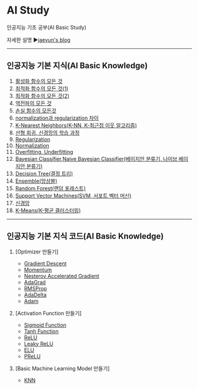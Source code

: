 # AI Study
인공지능 기초 공부(AI Basic Study)

자세한 설명
▶[jaeyun's blog](https://blog.naver.com/jaeyoon_95)

- - -
## 인공지능 기본 지식(AI Basic Knowledge)   

1. [활성화 함수의 모든 것](https://blog.naver.com/jaeyoon_95/222300238922)
2. [최적화 함수의 모든 것(1)](https://blog.naver.com/jaeyoon_95/222309856345)  
3. [최적화 함수의 모든 것(2)](https://blog.naver.com/jaeyoon_95/222310985691)  
4. [역전파의 모든 것](https://blog.naver.com/jaeyoon_95/222312189961)  
5. [손실 함수의 모든것](https://blog.naver.com/jaeyoon_95/222347177887)  
6. [normalization과 regularization 차이](https://blog.naver.com/jaeyoon_95/222349845121)  
7. [K-Nearest Neighbors(K-NN, K-최근접 이웃 알고리즘)](https://blog.naver.com/jaeyoon_95/222356512046)  
8. [선형 회귀, 신경망의 학습 과정](https://blog.naver.com/jaeyoon_95/222359283083)  
9. [Regularization](https://blog.naver.com/jaeyoon_95/222360183603)  
10. [Normalization](https://blog.naver.com/jaeyoon_95/222360436163)  
11. [Overfitting, Underfitting](https://blog.naver.com/jaeyoon_95/222360556462)  
12. [Bayesian Classifier,Naive Bayesian Classifier(베이지안 분류기, 나이브 베이지안 분류기)](https://blog.naver.com/jaeyoon_95/222364191378)  
13. [Decision Tree(결정 트리)](https://blog.naver.com/jaeyoon_95/222364521559)  
14. [Ensemble(앙상블)](https://blog.naver.com/jaeyoon_95/222365107000)  
15. [Random Forest(랜덤 포레스트)](https://blog.naver.com/jaeyoon_95/222366160220)  
16. [Support Vector Machines(SVM, 서포트 벡터 머신)](https://blog.naver.com/jaeyoon_95/222366389407)  
17. [신경망](https://blog.naver.com/jaeyoon_95/222367176215)  
18. [K-Means(K-평균 클러스터링)](https://blog.naver.com/jaeyoon_95/222367687991)  

- - -
## 인공지능 기본 지식 코드(AI Basic Knowledge)   

1. [Optimizer 만들기]
	- [Gradient Descent](https://github.com/jaeyun95/AI-Study/blob/master/basic_knowledge/optimizer/gd.py)
	- [Momentum](https://github.com/jaeyun95/AI-Study/blob/master/basic_knowledge/optimizer/motentum.py)
	- [Nesterov Accelerated Gradient](https://github.com/jaeyun95/AI-Study/blob/master/basic_knowledge/optimizer/nag.py)
	- [AdaGrad](https://github.com/jaeyun95/AI-Study/blob/master/basic_knowledge/optimizer/adagrad.py)
	- [RMSProp](https://github.com/jaeyun95/AI-Study/blob/master/basic_knowledge/optimizer/rmsprop.py)
	- [AdaDelta](https://github.com/jaeyun95/AI-Study/blob/master/basic_knowledge/optimizer/adadelta.py)
	- [Adam](https://github.com/jaeyun95/AI-Study/blob/master/basic_knowledge/optimizer/adam.py)
	
2. [Activation Function 만들기]
	- [Sigmoid Function](https://github.com/jaeyun95/AI-Study/tree/master/basic_knowledge/activation/sigmoid.py)
	- [Tanh Function](https://github.com/jaeyun95/AI-Study/tree/master/basic_knowledge/activation/tanh.py)
	- [ReLU](https://github.com/jaeyun95/AI-Study/tree/master/basic_knowledge/activation/relu.py)
	- [Leaky ReLU](https://github.com/jaeyun95/AI-Study/tree/master/basic_knowledge/activation/leaky_relu.py)
	- [ELU](https://github.com/jaeyun95/AI-Study/tree/master/basic_knowledge/activation/elu.py)
	- [PReLU](https://github.com/jaeyun95/AI-Study/tree/master/basic_knowledge/activation/prelu.py)
	
3. [Basic Machine Learning Model 만들기]
	- [KNN](https://github.com/jaeyun95/AI-Study/blob/master/basic_knowledge/models/knn.py)
